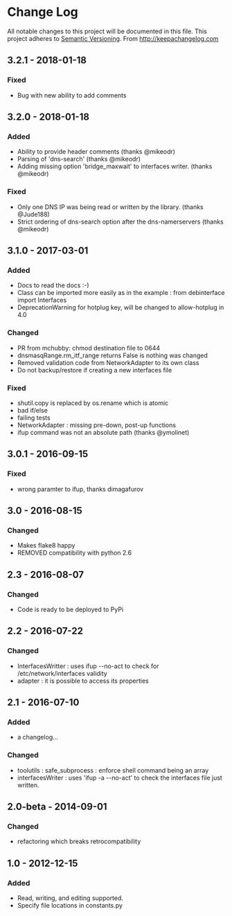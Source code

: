 # Change Log
All notable changes to this project will be documented in this file.
This project adheres to [Semantic Versioning](http://semver.org/).
From http://keepachangelog.com

## 3.2.1 - 2018-01-18
### Fixed
- Bug with new ability to add comments


## 3.2.0 - 2018-01-18
### Added
- Ability to provide header comments (thanks @mikeodr)
- Parsing of 'dns-search' (thanks @mikeodr)
- Adding missing option 'bridge_maxwait' to interfaces writer. (thanks @mikeodr)

### Fixed
- Only one DNS IP was being read or written by the library. (thanks @Jude188)
- Strict ordering of dns-search option after the dns-namerservers  (thanks @mikeodr)


## 3.1.0 - 2017-03-01
### Added
- Docs to read the docs :-)
- Class can be imported more easily as in the example : from debinterface import Interfaces
- DeprecationWarning for hotplug key, will be changed to allow-hotplug in 4.0

### Changed
- PR from mchubby: chmod destination file to 0644
- dnsmasqRange.rm_itf_range returns False is nothing was changed
- Removed validation code from NetworkAdapter to its own class
- Do not backup/restore if creating a new interfaces file

### Fixed
- shutil.copy is replaced by os.rename which is atomic
- bad if/else
- failing tests
- NetworkAdapter : missing pre-down, post-up functions
- ifup command was not an absolute path (thanks @ymolinet)


## 3.0.1 - 2016-09-15
### Fixed
- wrong paramter to ifup, thanks dimagafurov


## 3.0 - 2016-08-15
### Changed
- Makes flake8 happy
- REMOVED compatibility with python 2.6


## 2.3 - 2016-08-07
### Changed
- Code is ready to be deployed to PyPi


## 2.2 - 2016-07-22
### Changed
- InterfacesWritter : uses ifup --no-act to check for /etc/network/interfaces validity
- adapter : it is possible to access its properties


## 2.1 - 2016-07-10
### Added
- a changelog...

### Changed
- toolutils : safe_subprocess : enforce shell command being an array
- interfacesWriter : uses 'ifup -a --no-act' to check the interfaces file just written.


## 2.0-beta - 2014-09-01
### Changed
- refactoring which breaks retrocompatibility


## 1.0 - 2012-12-15
### Added
- Read, writing, and editing supported.
- Specify file locations in constants.py
